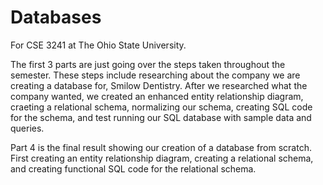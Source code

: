 # Databases
For CSE 3241 at The Ohio State University.

The first 3 parts are just going over the steps taken throughout the semester. These steps include researching about the company we are creating a database for, Smilow Dentistry. After we researched what the company wanted, we created an enhanced entity relationship diagram, craeting a relational schema, normalizing our schema, creating SQL code for the schema, and test running our SQL database with sample data and queries.

Part 4 is the final result showing our creation of a database from scratch. First creating an entity relationship diagram, creating a relational schema, and creating functional SQL code for the relational schema.
